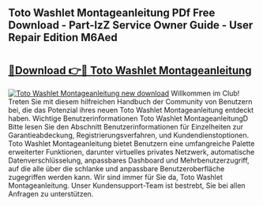 ## Toto Washlet Montageanleitung PDf Free Download - Part-lzZ Service Owner Guide - User Repair Edition M6Aed

# <h2><a href="http://df8si86.blite.top/?on=Toto+Washlet+Montageanleitung">🔗Download 👉🔴 Toto Washlet Montageanleitung</a></h2>

[![Toto Washlet Montageanleitung new download](https://i.imgur.com/lujVjoI.png)](http://df8si86.blite.top/?on=Toto+Washlet+Montageanleitung)
Willkommen im Club! Treten Sie mit diesem hilfreichen Handbuch der Community von Benutzern bei, die das Potenzial ihres neuen Toto Washlet Montageanleitung entdeckt haben. Wichtige Benutzerinformationen Toto Washlet MontageanleitungD Bitte lesen Sie den Abschnitt Benutzerinformationen für Einzelheiten zur Garantieabdeckung, Registrierungsverfahren, und Kundendienstoptionen. Toto Washlet Montageanleitung bietet Benutzern eine umfangreiche Palette erweiterter Funktionen, darunter virtuelles privates Netzwerk, automatische Datenverschlüsselung, anpassbares Dashboard und Mehrbenutzerzugriff, auf die alle über die schlanke und anpassbare Benutzeroberfläche zugegriffen werden kann. Wir sind immer für Sie da, Toto Washlet Montageanleitung. Unser Kundensupport-Team ist bestrebt, Sie bei allen Anfragen zu unterstützen.
